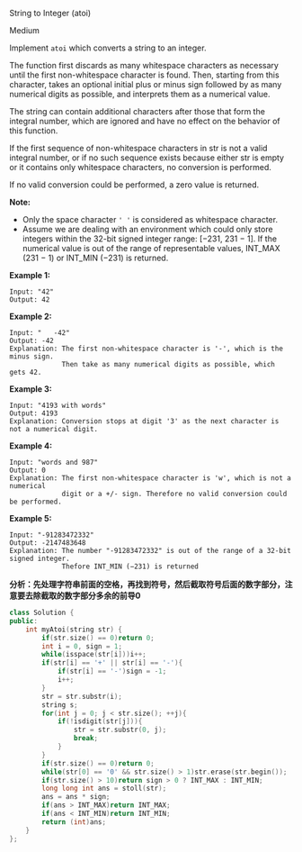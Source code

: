String to Integer (atoi)

Medium

Implement `atoi` which converts a string to an integer.

The function first discards as many whitespace characters as necessary until the first non-whitespace character is found. Then, starting from this character, takes an optional initial plus or minus sign followed by as many numerical digits as possible, and interprets them as a numerical value.

The string can contain additional characters after those that form the integral number, which are ignored and have no effect on the behavior of this function.

If the first sequence of non-whitespace characters in str is not a valid integral number, or if no such sequence exists because either str is empty or it contains only whitespace characters, no conversion is performed.

If no valid conversion could be performed, a zero value is returned.

**Note:**

- Only the space character `' '` is considered as whitespace character.
- Assume we are dealing with an environment which could only store integers within the 32-bit signed integer range: [−231,  231 − 1]. If the numerical value is out of the range of representable values, INT_MAX (231 − 1) or INT_MIN (−231) is returned.

**Example 1:**

```
Input: "42"
Output: 42
```

**Example 2:**

```
Input: "   -42"
Output: -42
Explanation: The first non-whitespace character is '-', which is the minus sign.
             Then take as many numerical digits as possible, which gets 42.
```

**Example 3:**

```
Input: "4193 with words"
Output: 4193
Explanation: Conversion stops at digit '3' as the next character is not a numerical digit.
```

**Example 4:**

```
Input: "words and 987"
Output: 0
Explanation: The first non-whitespace character is 'w', which is not a numerical 
             digit or a +/- sign. Therefore no valid conversion could be performed.
```

**Example 5:**

```
Input: "-91283472332"
Output: -2147483648
Explanation: The number "-91283472332" is out of the range of a 32-bit signed integer.
             Thefore INT_MIN (−231) is returned
```

**分析：先处理字符串前面的空格，再找到符号，然后截取符号后面的数字部分，注意要去除截取的数字部分多余的前导0**

```c++
class Solution {
public:
    int myAtoi(string str) {
        if(str.size() == 0)return 0;
        int i = 0, sign = 1;
        while(isspace(str[i]))i++;
        if(str[i] == '+' || str[i] == '-'){
            if(str[i] == '-')sign = -1;
            i++;
        }
        str = str.substr(i);
        string s;
        for(int j = 0; j < str.size(); ++j){
            if(!isdigit(str[j])){
                str = str.substr(0, j);
                break;
            }
        }
        if(str.size() == 0)return 0;
        while(str[0] == '0' && str.size() > 1)str.erase(str.begin());
        if(str.size() > 10)return sign > 0 ? INT_MAX : INT_MIN;
        long long int ans = stoll(str);
        ans = ans * sign;
        if(ans > INT_MAX)return INT_MAX;
        if(ans < INT_MIN)return INT_MIN;
        return (int)ans;
    }
};
```

